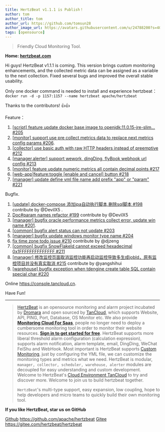 ```yaml
---
title: HertzBeat v1.1.1 is Publish！   
author: tom  
author_title: tom   
author_url: https://github.com/tomsun28  
author_image_url: https://avatars.githubusercontent.com/u/24788200?s=400&v=4  
tags: [opensource]
---
```


> Friendly Cloud Monitoring Tool.

**Home: [hertzbeat.com](https://hertzbeat.com)**

Hi guys! HertzBeat v1.1.1 is coming. This version brings custom monitoring enhancements, and the collected metric data can be assigned as a variable to the next collection. Fixed several bugs and improved the overall stable usability.

Only one docker command is needed to install and experience hertzbeat：
`docker run -d -p 1157:1157 --name hertzbeat apache/hertzbeat`

Thanks to the contributors! 👍👍

Feature：

1. [[script] feature update docker base image to openjdk:11.0.15-jre-slim… #205](https://github.com/apache/hertzbeat/pull/205)
2. [[monitor] support use pre collect metrics data to replace next metrics config params #206](https://github.com/apache/hertzbeat/pull/206).
3. [[collector] use basic auth with raw HTTP headers instead of preemptive #212](https://github.com/apache/hertzbeat/pull/212)
4. [[manager,alerter] support wework, dingDing, flyBook webhook url config #213](https://github.com/apache/hertzbeat/pull/213)
5. [[monitor] feature update numeric metrics all contain decimal points #217](https://github.com/apache/hertzbeat/pull/217)
6. [[web-app]feature:toggle [enable and cancel] button #218](https://github.com/apache/hertzbeat/pull/218)
7. [[manager] update define yml file name add prefix "app" or "param" #221](https://github.com/apache/hertzbeat/pull/221)

Bugfix.

1. [[update] docker-compose 添加jpa自动执行脚本,删除sql脚本 #198](https://github.com/apache/hertzbeat/pull/198) contribute by @DevilX5  .
2. [Doc#param names refactor #199](https://github.com/apache/hertzbeat/pull/199) contribute by @DevilX5
3. [[manager] bugfix oracle performance metrics collect error, update win name #201](https://github.com/apache/hertzbeat/pull/201).
4. [[common] bugfix alert status can not update #203](https://github.com/apache/hertzbeat/pull/203)
5. [[manager] bugfix update windows monitor type name #204](https://github.com/apache/hertzbeat/pull/204)
6. [fix time zone todo issue #210](https://github.com/apache/hertzbeat/pull/210) contribute by @djzeng
7. [[common] bugfix SnowFlakeId cannot exceed hexadecimal 0x1FFFFFFFFFFFFFF #211](https://github.com/apache/hertzbeat/pull/211)
8. [[manager] 修改监控页面取消监控功能再启动监控导致多生成jobId，原有监控项目并没有真实取消 #215](https://github.com/apache/hertzbeat/pull/215) contribute by @yangshihui
9. [[warehouse] bugfix exception when tdengine create table SQL contain special char #220](https://github.com/apache/hertzbeat/pull/220)

Online <https://console.tancloud.cn>.

Have Fun!

----

> [HertzBeat](https://github.com/apache/hertzbeat) is an opensource monitoring and alarm project incubated by [Dromara](https://dromara.org) and open sourced by [TanCloud](https://tancloud.cn), which supports Website, API, PING, Port, Database, OS Monitor etc.
> We also provide **[Monitoring Cloud For Saas](https://console.tancloud.cn)**, people no longer need to deploy a cumbersome monitoring tool in order to monitor their website resources. **[Sign in to get started for free](https://console.tancloud.cn)**.
> HertzBeat supports more liberal threshold alarm configuration (calculation expression), supports alarm notification, alarm template, email, DingDing, WeChat FeiShu and WebHook.
> Most important is HertzBeat supports [Custom Monitoring](https://hertzbeat.com/docs/advanced/extend-point), just by configuring the YML file, we can customize the monitoring types and metrics what we need.
> HertzBeat is modular, `manager, collector, scheduler, warehouse, alerter` modules are decoupled for easy understanding and custom development.  
> Welcome to HertzBeat's [Cloud Environment TanCloud](https://console.tancloud.cn) to try and discover more.
> Welcome to join us to build hertzbeat together.
>
> `HertzBeat`'s multi-type support, easy expansion, low coupling, hope to help developers and micro teams to quickly build their own monitoring tool.

**If you like HertzBeat, star us on GitHub**

[Github](https://github.com/apache/hertzbeat) <https://github.com/apache/hertzbeat>
[Gitee](https://gitee.com/hertzbeat/hertzbeat) <https://gitee.com/hertzbeat/hertzbeat>
